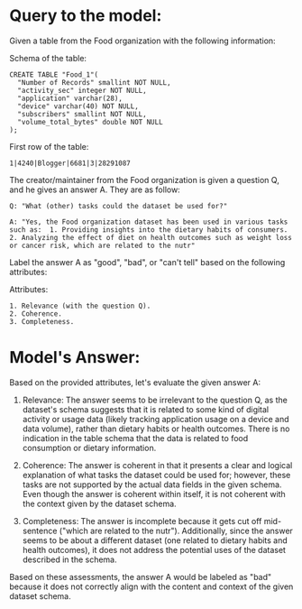 # Query to the model:
Given a table from the Food organization with the following information:

Schema of the table:
```
CREATE TABLE "Food_1"(
  "Number of Records" smallint NOT NULL,
  "activity_sec" integer NOT NULL,
  "application" varchar(28),
  "device" varchar(40) NOT NULL,
  "subscribers" smallint NOT NULL,
  "volume_total_bytes" double NOT NULL
);
```

First row of the table:
```
1|4240|Blogger|6681|3|28291087
```

The creator/maintainer from the Food organization is given a question Q, and he gives an answer A. They are as follow:

```
Q: "What (other) tasks could the dataset be used for?"

A: "Yes, the Food organization dataset has been used in various tasks such as:  1. Providing insights into the dietary habits of consumers. 2. Analyzing the effect of diet on health outcomes such as weight loss or cancer risk, which are related to the nutr"
```

Label the answer A as "good", "bad", or "can't tell" based on the following attributes:

Attributes:
```
1. Relevance (with the question Q).
2. Coherence.
3. Completeness.
```

# Model's Answer:

Based on the provided attributes, let's evaluate the given answer A:

1. Relevance: The answer seems to be irrelevant to the question Q, as the dataset's schema suggests that it is related to some kind of digital activity or usage data (likely tracking application usage on a device and data volume), rather than dietary habits or health outcomes. There is no indication in the table schema that the data is related to food consumption or dietary information.
   
2. Coherence: The answer is coherent in that it presents a clear and logical explanation of what tasks the dataset could be used for; however, these tasks are not supported by the actual data fields in the given schema. Even though the answer is coherent within itself, it is not coherent with the context given by the dataset schema.

3. Completeness: The answer is incomplete because it gets cut off mid-sentence ("which are related to the nutr"). Additionally, since the answer seems to be about a different dataset (one related to dietary habits and health outcomes), it does not address the potential uses of the dataset described in the schema.

Based on these assessments, the answer A would be labeled as "bad" because it does not correctly align with the content and context of the given dataset schema.
